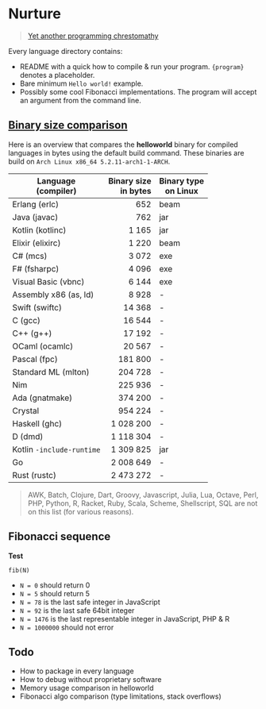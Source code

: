 # Nurture

> [Yet another programming chrestomathy](http://www.rosettacode.org)

Every language directory contains:

- README with a quick how to compile & run your program. `{program}` denotes a placeholder.
- Bare minimum `Hello world!` example.
- Possibly some cool Fibonacci implementations. The program will accept an argument from the command line.

## [Binary size comparison](#binary-size-comparison)

Here is an overview that compares the **helloworld** binary for compiled languages in bytes using the default build command.
These binaries are build on `Arch Linux x86_64 5.2.11-arch1-1-ARCH`.

Language<br>(compiler) | Binary size<br>in bytes | Binary type<br>on Linux
--- | ---: | ---
Erlang (erlc) | 652 | beam
Java (javac) | 762 | jar
Kotlin (kotlinc) | 1 165 | jar
Elixir (elixirc) | 1 220 | beam
C# (mcs)| 3 072 | exe
F# (fsharpc)| 4 096 | exe
Visual Basic (vbnc)| 6 144 | exe
Assembly x86 (as, ld)| 8 928 | -
Swift (swiftc) | 14 368 | -
C (gcc)| 16 544 | -
C++ (g++)| 17 192 | -
OCaml (ocamlc)| 20 567 | -
Pascal (fpc)| 181 800 | -
Standard ML (mlton)| 204 728 | -
Nim | 225 936 | -
Ada (gnatmake) | 374 200 | -
Crystal | 954 224 | -
Haskell (ghc)| 1 028 200 | -
D (dmd)| 1 118 304 | -
Kotlin `-include-runtime` | 1 309 825 | jar
Go | 2 008 649 | -
Rust (rustc)| 2 473 272 | -

> AWK, Batch, Clojure, Dart, Groovy, Javascript, Julia, Lua, Octave, Perl, PHP, Python, R, Racket, Ruby, Scala, Scheme, Shellscript, SQL are not on this list (for various reasons).

## Fibonacci sequence

**Test**
```
fib(N)
```
- `N = 0` should return 0
- `N = 5` should return 5
- `N = 78` is the last safe integer in JavaScript
- `N = 92` is the last safe 64bit integer
- `N = 1476` is the last representable integer in JavaScript, PHP & R
- `N = 1000000` should not error

## Todo
- How to package in every language
- How to debug without proprietary software
- Memory usage comparison in helloworld
- Fibonacci algo comparison (type limitations, stack overflows)
